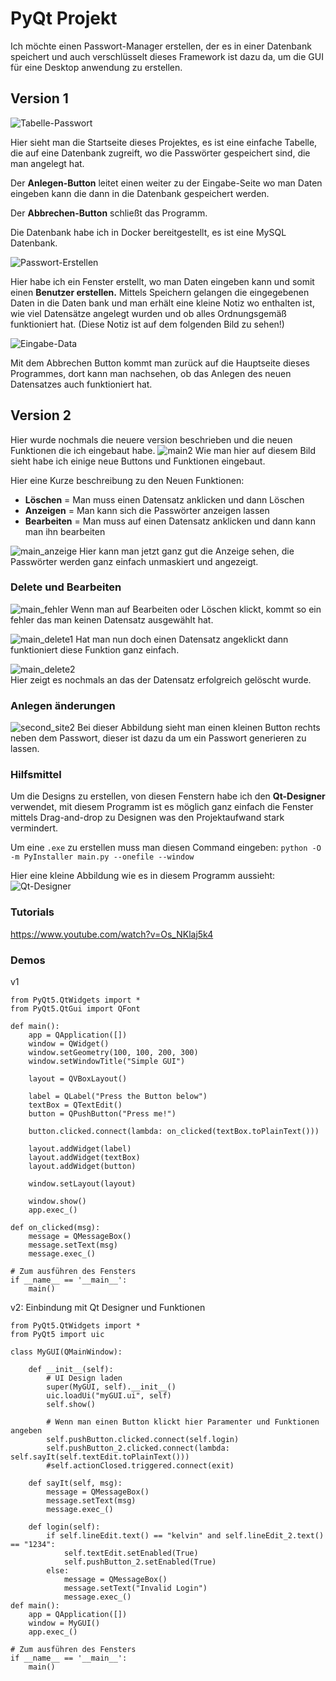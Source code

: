 # PyQt Projekt
Ich möchte einen Passwort-Manager erstellen, der es in einer Datenbank speichert und auch verschlüsselt dieses Framework ist dazu da,
um die GUI für eine Desktop anwendung zu erstellen.
## Version 1
![Tabelle-Passwort](/doku_img/main_site.png)

Hier sieht man die Startseite dieses Projektes, es ist eine einfache Tabelle, die auf
eine Datenbank zugreift, wo die Passwörter gespeichert sind, die man angelegt hat.

Der **Anlegen-Button** leitet einen weiter zu der Eingabe-Seite wo man Daten eingeben kann die dann in
die Datenbank gespeichert werden. 

Der **Abbrechen-Button** schließt das Programm.

Die Datenbank habe ich in Docker bereitgestellt, es ist eine MySQL Datenbank.

![Passwort-Erstellen](/doku_img/second_site.png)

Hier habe ich ein Fenster erstellt, wo man Daten eingeben kann und somit einen **Benutzer erstellen.**
Mittels Speichern gelangen die eingegebenen Daten in die Daten bank und man erhält eine kleine Notiz wo
enthalten ist, wie viel Datensätze angelegt wurden und ob alles Ordnungsgemäß funktioniert hat. (Diese Notiz ist auf
dem folgenden Bild zu sehen!)

![Eingabe-Data](/doku_img/second_site_data.png)

Mit dem Abbrechen Button kommt man zurück auf die Hauptseite dieses Programmes, dort kann
man nachsehen, ob das Anlegen des neuen Datensatzes auch funktioniert hat.

## Version 2
Hier wurde nochmals die neuere version beschrieben und die neuen Funktionen die ich eingebaut habe.
![main2](/doku_img/main_2.png)
Wie man hier auf diesem Bild sieht habe ich einige neue Buttons und Funktionen eingebaut.

Hier eine Kurze beschreibung zu den Neuen Funktionen:
* **Löschen** = Man muss einen Datensatz anklicken und dann Löschen
* **Anzeigen** = Man kann sich die Passwörter anzeigen lassen
* **Bearbeiten** = Man muss auf einen Datensatz anklicken und dann kann man ihn bearbeiten

![main_anzeige](/doku_img/main_2_anzeige.png)
Hier kann man jetzt ganz gut die Anzeige sehen, die Passwörter werden ganz einfach unmaskiert und angezeigt.

### Delete und Bearbeiten
![main_fehler](/doku_img/main_fehler.png)
Wenn man auf Bearbeiten oder Löschen klickt, kommt so ein fehler das man keinen Datensatz ausgewählt hat.

![main_delete1](/doku_img/delete_main.png)
Hat man nun doch einen Datensatz angeklickt dann funktioniert diese Funktion ganz einfach.

![main_delete2](/doku_img/delete_main2.png)
<br>Hier zeigt es nochmals an das der Datensatz erfolgreich gelöscht wurde.

### Anlegen änderungen
![second_site2](/doku_img/second_site2.png)
Bei dieser Abbildung sieht man einen kleinen Button rechts neben dem Passwort, dieser ist dazu da
um ein Passwort generieren zu lassen.

### Hilfsmittel
Um die Designs zu erstellen, von diesen Fenstern habe ich den **Qt-Designer** verwendet, mit diesem Programm
ist es möglich ganz einfach die Fenster mittels Drag-and-drop zu Designen was den Projektaufwand stark vermindert.

Um eine `.exe` zu erstellen muss man diesen Command eingeben: `python -O -m PyInstaller main.py --onefile --window
`

Hier eine kleine Abbildung wie es in diesem Programm aussieht:
![Qt-Designer](/doku_img/qt_designer.png)


### Tutorials
https://www.youtube.com/watch?v=Os_NKlaj5k4
### Demos 
v1
```
from PyQt5.QtWidgets import *
from PyQt5.QtGui import QFont

def main():
    app = QApplication([])
    window = QWidget()
    window.setGeometry(100, 100, 200, 300)
    window.setWindowTitle("Simple GUI")

    layout = QVBoxLayout()

    label = QLabel("Press the Button below")
    textBox = QTextEdit()
    button = QPushButton("Press me!")

    button.clicked.connect(lambda: on_clicked(textBox.toPlainText()))

    layout.addWidget(label)
    layout.addWidget(textBox)
    layout.addWidget(button)

    window.setLayout(layout)

    window.show()
    app.exec_()

def on_clicked(msg):
    message = QMessageBox()
    message.setText(msg)
    message.exec_()

# Zum ausführen des Fensters
if __name__ == '__main__':
    main()
```

v2: Einbindung mit Qt Designer und Funktionen
```
from PyQt5.QtWidgets import *
from PyQt5 import uic

class MyGUI(QMainWindow):

    def __init__(self):
        # UI Design laden
        super(MyGUI, self).__init__()
        uic.loadUi("myGUI.ui", self)
        self.show()

        # Wenn man einen Button klickt hier Paramenter und Funktionen angeben
        self.pushButton.clicked.connect(self.login)
        self.pushButton_2.clicked.connect(lambda: self.sayIt(self.textEdit.toPlainText()))
        #self.actionClosed.triggered.connect(exit)

    def sayIt(self, msg):
        message = QMessageBox()
        message.setText(msg)
        message.exec_()

    def login(self):
        if self.lineEdit.text() == "kelvin" and self.lineEdit_2.text() == "1234":
            self.textEdit.setEnabled(True)
            self.pushButton_2.setEnabled(True)
        else:
            message = QMessageBox()
            message.setText("Invalid Login")
            message.exec_()
def main():
    app = QApplication([])
    window = MyGUI()
    app.exec_()

# Zum ausführen des Fensters
if __name__ == '__main__':
    main()
```